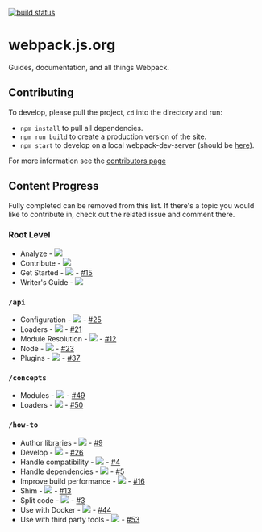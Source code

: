 [![build status](https://secure.travis-ci.org/webpack/webpack.js.org.svg)](http://travis-ci.org/webpack/webpack.js.org)

# webpack.js.org

Guides, documentation, and all things Webpack.

## Contributing

To develop, please pull the project, `cd` into the directory and run:

- `npm install` to pull all dependencies.
- `npm run build` to create a production version of the site.
- `npm start` to develop on a local webpack-dev-server (should be [here](http://localhost:3000/)).

For more information see the [contributors page](https://github.com/webpack/webpack.js.org/blob/develop/CONTRIBUTING.md)

## Content Progress

Fully completed can be removed from this list. If there's a topic you would like to contribute in, check out the related issue and comment there.

### Root Level

- Analyze - ![](https://img.shields.io/badge/progress-0%25-yellowgreen.svg)
- Contribute - ![](https://img.shields.io/badge/progress-10%25-yellowgreen.svg)
- Get Started - ![](https://img.shields.io/badge/progress-10%25-yellowgreen.svg) - [#15](https://github.com/webpack/webpack.js.org/issues/15)
- Writer's Guide - ![](https://img.shields.io/badge/progress-50%25-yellowgreen.svg)

### `/api`

- Configuration - ![](https://img.shields.io/badge/progress-5%25-yellowgreen.svg) - [#25](https://github.com/webpack/webpack.js.org/issues/25)
- Loaders - ![](https://img.shields.io/badge/progress-0%25-yellowgreen.svg) - [#21](https://github.com/webpack/webpack.js.org/issues/21)
- Module Resolution - ![](https://img.shields.io/badge/progress-5%25-yellowgreen.svg) - [#12](https://github.com/webpack/webpack.js.org/issues/12)
- Node - ![](https://img.shields.io/badge/progress-5%25-yellowgreen.svg) - [#23](https://github.com/webpack/webpack.js.org/issues/23)
- Plugins - ![](https://img.shields.io/badge/progress-0%25-yellowgreen.svg) - [#37](https://github.com/webpack/webpack.js.org/issues/37)

### `/concepts`

- Modules - ![](https://img.shields.io/badge/progress-50%25-yellowgreen.svg) - [#49](https://github.com/webpack/webpack.js.org/issues/49)
- Loaders - ![](https://img.shields.io/badge/progress-5%25-yellowgreen.svg) - [#50](https://github.com/webpack/webpack.js.org/issues/50)

### `/how-to`

- Author libraries - ![](https://img.shields.io/badge/progress-5%25-yellowgreen.svg) - [#9](https://github.com/webpack/webpack.js.org/issues/9)
- Develop - ![](https://img.shields.io/badge/progress-5%25-yellowgreen.svg) - [#26](https://github.com/webpack/webpack.js.org/issues/26)
- Handle compatibility - ![](https://img.shields.io/badge/progress-5%25-yellowgreen.svg) - [#4](https://github.com/webpack/webpack.js.org/issues/4)
- Handle dependencies - ![](https://img.shields.io/badge/progress-5%25-yellowgreen.svg) - [#5](https://github.com/webpack/webpack.js.org/issues/5)
- Improve build performance - ![](https://img.shields.io/badge/progress-5%25-yellowgreen.svg) - [#16](https://github.com/webpack/webpack.js.org/issues/16)
- Shim - ![](https://img.shields.io/badge/progress-5%25-yellowgreen.svg) - [#13](https://github.com/webpack/webpack.js.org/issues/13)
- Split code - ![](https://img.shields.io/badge/progress-5%25-yellowgreen.svg) - [#3](https://github.com/webpack/webpack.js.org/issues/3)
- Use with Docker - ![](https://img.shields.io/badge/progress-5%25-yellowgreen.svg) - [#44](https://github.com/webpack/webpack.js.org/issues/44)
- Use with third party tools - ![](https://img.shields.io/badge/progress-5%25-yellowgreen.svg) - [#53](https://github.com/webpack/webpack.js.org/issues/53)
